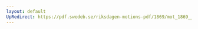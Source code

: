 ```yaml
---
layout: default
UpRedirect: https://pdf.swedeb.se/riksdagen-motions-pdf/1869/mot_1869__ak__00347/mot_1869__ak__00347_005.pdf
---
```

